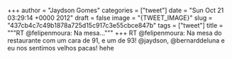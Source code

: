 
+++
author = "Jaydson Gomes"
categories = ["tweet"]
date = "Sun Oct 21 03:29:14 +0000 2012"
draft = false
image = "{TWEET_IMAGE}"
slug = "437cb4c7c49b1878a725d15c917c3e55cbce847b"
tags = ["tweet"]
title = """RT @felipenmoura: Na mesa..."""
+++
RT @felipenmoura: Na mesa do restaurante com um cara de 91, e um de 93! @jaydson, @bernarddeluna e eu nos sentimos velhos pacas! hehe
